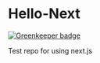 # Hello-Next

[![Greenkeeper badge](https://badges.greenkeeper.io/prince-chrismc/Hello-Next.svg)](https://greenkeeper.io/)

Test repo for using next.js
